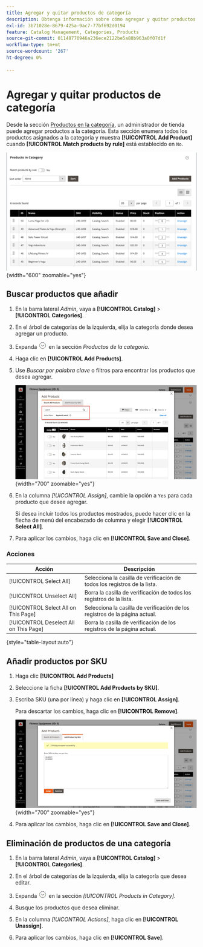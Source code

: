 ```yaml
---
title: Agregar y quitar productos de categoría
description: Obtenga información sobre cómo agregar y quitar productos de una categoría.
exl-id: 3b71028e-8679-425a-9ac7-77bf692d0194
feature: Catalog Management, Categories, Products
source-git-commit: 01148770946a236ece2122be5a88b963a0f07d1f
workflow-type: tm+mt
source-wordcount: '267'
ht-degree: 0%

---
```


# Agregar y quitar productos de categoría

Desde la sección [Productos en la categoría](categories-product-assignments.md), un administrador de tienda puede agregar productos a la categoría. Esta sección enumera todos los productos asignados a la categoría y muestra **[!UICONTROL Add Product]** cuando **[!UICONTROL Match products by rule]** está establecido en `No`.

![Productos en la sección de categoría](./assets/category-products-in-category.png){width="600" zoomable="yes"}

## Buscar productos que añadir

1. En la barra lateral _Admin_, vaya a **[!UICONTROL Catalog]** > **[!UICONTROL Categories]**.

1. En el árbol de categorías de la izquierda, elija la categoría donde desea agregar un producto.

1. Expanda ![Selector de expansión](../assets/icon-display-expand.png) en la sección _Productos de la categoría_.

1. Haga clic en **[!UICONTROL Add Products]**.

1. Use _Buscar por palabra clave_ o filtros para encontrar los productos que desea agregar.

   ![Ficha Buscar todos los productos](./assets/search-all-product.png){width="700" zoomable="yes"}

1. En la columna _[!UICONTROL Assign]_, cambie la opción a `Yes` para cada producto que desee agregar.

   Si desea incluir todos los productos mostrados, puede hacer clic en la flecha de menú del encabezado de columna y elegir **[!UICONTROL Select All]**.

1. Para aplicar los cambios, haga clic en **[!UICONTROL Save and Close]**.

### Acciones

| Acción | Descripción |
|--- |--- |
| [!UICONTROL Select All] | Selecciona la casilla de verificación de todos los registros de la lista. |
| [!UICONTROL Unselect All] | Borra la casilla de verificación de todos los registros de la lista. |
| [!UICONTROL Select All on This Page] | Selecciona la casilla de verificación de los registros de la página actual. |
| [!UICONTROL Deselect All on This Page] | Borra la casilla de verificación de los registros de la página actual. |

{style="table-layout:auto"}

## Añadir productos por SKU

1. Haga clic **[!UICONTROL Add Products]**

1. Seleccione la ficha **[!UICONTROL Add Products by SKU]**.

1. Escriba SKU (una por línea) y haga clic en **[!UICONTROL Assign]**.

   Para descartar los cambios, haga clic en **[!UICONTROL Remove]**.

   ![Agregar productos por ficha de SKU](./assets/add-product-by-sku.png){width="700" zoomable="yes"}

1. Para aplicar los cambios, haga clic en **[!UICONTROL Save and Close]**.

## Eliminación de productos de una categoría

1. En la barra lateral _Admin_, vaya a **[!UICONTROL Catalog]** > **[!UICONTROL Categories]**.

1. En el árbol de categorías de la izquierda, elija la categoría que desea editar.

1. Expanda ![Selector de expansión](../assets/icon-display-expand.png) en la sección _[!UICONTROL Products in Category]_.

1. Busque los productos que desea eliminar.

1. En la columna _[!UICONTROL Actions]_, haga clic en **[!UICONTROL Unassign]**.

1. Para aplicar los cambios, haga clic en **[!UICONTROL Save]**.
